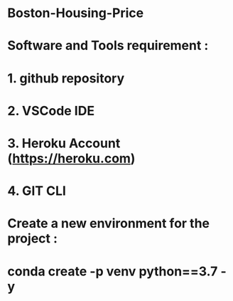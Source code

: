 # Boston-Housing-Price

# Software and Tools requirement :
# 1. github repository
# 2. VSCode IDE
# 3. Heroku Account (https://heroku.com)
# 4. GIT CLI

# Create a new environment for the project :
# conda create -p venv python==3.7 -y